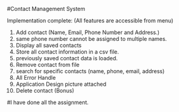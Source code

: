 #Contact Management System

Implementation complete:
(All features are accessible from menu)

1. Add contact (Name, Email, Phone Number and Address.)
2. same phone number cannot be assigned to multiple names.
3. Display all saved contacts
4. Store all contact information in a csv file.
5. previously saved contact data is loaded.
6. Remove contact from file
7. search for specific contacts (name, phone, email, address)
8. All Error Handle
9. Application Design picture attached
10. Delete contact (Bonus)

#I have done all the assignment.